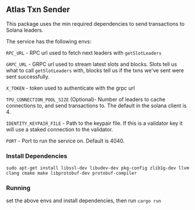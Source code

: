## Atlas Txn Sender

This package uses the min required dependencies to send transactions to Solana leaders.

The service has the following envs:

`RPC_URL` - RPC url used to fetch next leaders with `getSlotLeaders`

`GRPC_URL` - GRPC url used to stream latest slots and blocks. Slots tell us what to call `getSlotLeaders` with, blocks tell us if the txns we've sent were sent successfully.

`X_TOKEN` - token used to authenticate with the grpc url

`TPU_CONNECTION_POOL_SIZE` (Optional)- Number of leaders to cache connections to, and send transactions to. The default in the solana client is 4.

`IDENTITY_KEYPAIR_FILE` - Path to the keypair file. If this is a validator key it will use a staked connection to the validator.

`PORT` - Port to run the service on. Default is 4040.

### Install Dependencies

`sudo apt-get install libssl-dev libudev-dev pkg-config zlib1g-dev llvm clang cmake make libprotobuf-dev protobuf-compiler`

### Running

set the above envs and install dependencies, then run `cargo run`